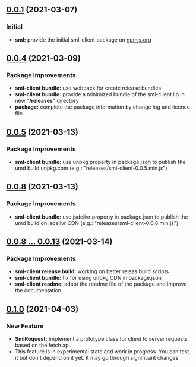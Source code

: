 ## [0.0.1](https://github.com/GELight/sml-client) (2021-03-07)

### Initial 

* **sml:** provide the initial sml-client package on [npmjs.org](https://www.npmjs.com/package/@gelight/sml-client)

## [0.0.4](https://github.com/GELight/sml-client) (2021-03-09)

### Package Improvements

* **sml-client bundle:** use webpack for create release bundles
* **sml-client bundle:** provide a minimized bundle of the sml-client lib in new "**/releases**" directory
* **package:** complete the package information by change log and licence file

## [0.0.5](https://github.com/GELight/sml-client) (2021-03-13)

### Package Improvements

* **sml-client bundle:** use unpkg property in package.json to publish the umd build unpkg.com (e.g.: "releases/sml-client-0.0.5.min.js")

## [0.0.8](https://github.com/GELight/sml-client) (2021-03-13)

### Package Improvements

* **sml-client bundle:** use jsdelivr property in package.json to publish the umd build on jsdelivr CDN (e.g.: "releases/sml-client-0.0.8.min.js")

## [0.0.8 ... 0.0.13](https://github.com/GELight/sml-client) (2021-03-14)

### Package Improvements

* **sml-client release build:** working on better releas build scripts
* **sml-client bundle:** fix for using unpkg CDN in package.json
* **sml-client readme:** adapt the readme file of the package and improve the documentation

## [0.1.0](https://github.com/GELight/sml-client) (2021-04-03)

### New Feature

* **SmlRequest:** Implement a prototype class for client to server requests based on the fetch api. 
* This feature is in experimental state and work in progress. You can test it but don't depend on it yet. It may go through significant changes
